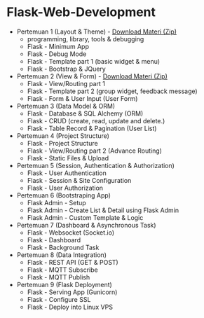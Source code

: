 # Flask-Web-Development

- Pertemuan 1 (Layout & Theme) - [Download Materi (Zip)](https://github.com/Muhammad-Yunus/Flask-Web-Development/raw/main/pertemuan_1/pertemuan_1.zip)
	- programming, library, tools & debugging
	- Flask - Minimum App
	- Flask - Debug Mode
	- Flask - Template part 1 (basic widget & menu)
	- Flask - Bootstrap & JQuery
- Pertemuan 2 (View & Form)  - [Download Materi (Zip)](https://github.com/Muhammad-Yunus/Flask-Web-Development/raw/main/pertemuan_2/pertemuan_2.zip)
	- Flask - View/Routing part 1
	- Flask - Template part 2 (group widget, feedback message)
	- Flask - Form & User Input (User Form)
- Pertemuan 3 (Data Model & ORM)
	- Flask - Database & SQL Alchemy (ORM)
	- Flask - CRUD (create, read, update and delete.)
	- Flask - Table Record & Pagination (User List)
- Pertemuan 4 (Project Structure)
	- Flask - Project Structure
	- Flask - View/Routing part 2 (Advance Routing)
	- Flask - Static Files & Upload
- Pertemuan 5 (Session, Authentication & Authorization)
	- Flask - User Authentication 
	- Flask - Session & Site Configuration
	- Flask - User Authorization 
- Pertemuan 6 (Bootstraping App)
	- Flask Admin - Setup
	- Flask Admin - Create List & Detail using Flask Admin
	- Flask Admin - Custom Template & Logic
- Pertemuan 7 (Dashboard & Asynchronous Task)
	- Flask - Websocket (Socket.io)
	- Flask - Dashboard 
	- Flask - Background Task
- Pertemuan 8 (Data Integration)
	- Flask - REST API (GET & POST)
	- Flask - MQTT Subscribe
	- Flask - MQTT Publish
- Pertemuan 9 (Flask Deployment)
	- Flask - Serving App (Gunicorn)
	- Flask - Configure SSL 
	- Flask - Deploy into Linux VPS